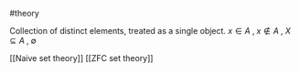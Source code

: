 #theory 

Collection of distinct elements, treated as a single object.
	$x \in A \; , \; x \notin A \; , \; X \subseteq A \; , \; \emptyset$ 

[[Naive set theory]]
[[ZFC set theory]]
